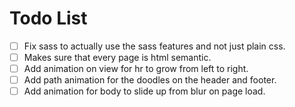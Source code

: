 # Todo List

- [ ] Fix sass to actually use the sass features and not just plain css.
- [ ] Makes sure that every page is html semantic.
- [ ] Add animation on view for hr to grow from left to right.
- [ ] Add path animation for the doodles on the header and footer.
- [ ] Add animation for body to slide up from blur on page load.

